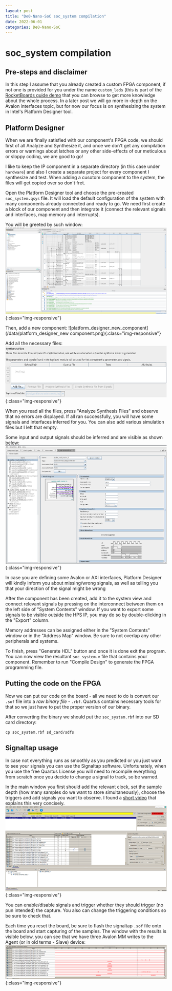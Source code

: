 ```yaml
---
layout: post
title: "De0-Nano-SoC soc_system compilation"
date: 2022-06-01
categories: De0-Nano-SoC
---
```


# soc_system compilation

## Pre-steps and disclaimer
In this step I assume that you already created a custom FPGA component, if not one is provided for you under the name `custom_leds` (this is part of the [RocketBoards guide demo](https://rocketboards.org/foswiki/Documentation/EmbeddedLinuxBeginnerSGuide) that you can browse to get more knowledge about the whole process. In a later post we will go more in-depth on the Avalon interfaces topic, but for now our focus is on synthesizing the system in Intel's Platform Designer tool.

## Platform Designer
When we are finally satisfied with our component's FPGA code, we should first of all Analyze and Synthesize it, and once we don't get any compilation errors or warnings about latches or any other side-effects of our meticulous or sloppy coding, we are good to go!

I like to keep the IP component in a separate directory (in this case under `hardware`) and also I create a separate project for every component I synthesize and test. When adding a cusotom component to the system, the files will get copied over so don't fret.

Open the Platform Designer tool and choose the pre-created `soc_system.qsys` file. It will load the default configuration of the system with many components already connected and ready to go. We need first create a block of our component and then integrate it (connect the relevant signals and interfaces, map memory and interrupts).

You will be greeted by such window:
![platform_designer](/data/platform_designer_raw.png){:class="img-responsive"}

Then, add a new component:
![platform_designer_new_component](/data/platform_designer_new component.png){:class="img-responsive"}

Add all the necessary files:
![platform_designer_new_files](/data/platform_designer_new_files.png){:class="img-responsive"}

When you read all the files, press "Analyze Synthesis Files" and observe that no errors are displayed. If all ran successfully, you will have some signals and interfaces inferred for you. You can also add various simulation files but I left that empty.

Some input and output signals should be inferred and are visible as shown below:
![platform_designer_signals](/data/platform_designer_signals.png){:class="img-responsive"}

In case you are defining some Avalon or AXI interfaces, Platform Designer will kindly inform you about missing/wrong signals, as well as telling you that your direction of the signal might be wrong

After the component has been created, add it to the system view and connect relevant signals by pressing on the interconnect between them on the left side of "System Contents" window. If you want to export some signals to be visible outside the HPS IP, you may do so by double-clicking in the "Export" column.

Memory addresses can be assigned either in the "System Contents" window or in the "Address Map" window. Be sure to not overlap any other peripherals and systems.

To finish, press "Generate HDL" button and once it is done exit the program. You can now view the resultant `soc_system.v` file that contains your component. Remember to run "Compile Design" to generate the FPGA programming file.

## Putting the code on the FPGA
Now we can put our code on the board - all we need to do is convert our `.sof` file into a _raw binary file_ - `.rbf`. Quartus contains necessary tools for that so we just have to put the proper version of our binary.

After converting the binary we should put the `soc_system.rbf` into our SD card directory:
```
cp soc_system.rbf sd_card/sdfs
```

## Signaltap usage
In case not everything runs as smoothly as you predicted or you just want to see your signals you can use the Signaltap software. Unfortunately, when you use the free Quartus License you will need to recompile everything from scratch once you decide to change a signal to track, so be warned.

In the main window you first should add the relevant clock, set the sample depth (how many samples do we want to store simultaneously), choose the triggers and add signals you want to observe. I found a [short video](https://retroramblings.net/?p=1683) that explains this very concisely.
![signaltap](/data/signaltap.png){:class="img-responsive"}

You can enable/disable signals and trigger whether they should trigger (no pun intended) the capture. You also can change the triggering conditions so be sure to check that.

Each time you reset the board, be sure to flash the signaltap `.sof` file onto the board and start capturing of the samples. The window with the results is visible below, you can see that we have three Avalon MM writes to the Agent (or in old terms - Slave) device:
![signaltap_capture](/data/signaltap_capture.png){:class="img-responsive"}
